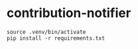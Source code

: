 # contribution-notifier
```commandline
source .venv/bin/activate
pip install -r requirements.txt
```